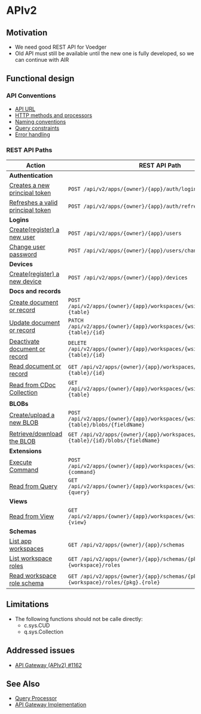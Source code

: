 # APIv2

## Motivation

- We need good REST API for Voedger
- Old API must still be available until the new one is fully developed, so we can continue with AIR

## Functional design

### API Conventions

- [API URL](api-url.md)
- [HTTP methods and processors](http-methods-and-processors.md)
- [Naming conventions](naming-conventions.md)
- [Query constraints](query-constraints.md)
- [Error handling](errors.md)

### REST API Paths

| Action                                                    | REST API Path                                                                |
|-----------------------------------------------------------|------------------------------------------------------------------------------|
| **Authentication** |
| [Creates a new principal token](login.md)                 | `POST /api/v2/apps/{owner}/{app}/auth/login` |
| [Refreshes a valid principal token](refresh.md)           | `POST /api/v2/apps/{owner}/{app}/auth/refresh` |
| **Logins** |
| [Create(register) a new user](create-user.md)             | `POST /api/v2/apps/{owner}/{app}/users` |
| [Change user password](change-password.md)                | `POST /api/v2/apps/{owner}/{app}/users/change-password` |
| **Devices** |
| [Create(register) a new device](create-device.md)         | `POST /api/v2/apps/{owner}/{app}/devices`                               |
| **Docs and records** |
| [Create document or record](create-doc.md)                | `POST /api/v2/apps/{owner}/{app}/workspaces/{wsid}/docs/{pkg}.{table}`      |
| [Update document or record](update-doc.md)                | `PATCH /api/v2/apps/{owner}/{app}/workspaces/{wsid}/docs/{pkg}.{table}/{id}` |
| [Deactivate document or record](deactivate-doc.md)        | `DELETE /api/v2/apps/{owner}/{app}/workspaces/{wsid}/docs/{pkg}.{table}/{id}` |
| [Read document or record](read-doc.md)                    | `GET /api/v2/apps/{owner}/{app}/workspaces/{wsid}/docs/{pkg}.{table}/{id}` |
| [Read from CDoc Collection](read-cdocs.md)                | `GET /api/v2/apps/{owner}/{app}/workspaces/{wsid}/cdocs/{pkg}.{table}`     |
| **BLOBs** |  |
| [Create/upload a new BLOB](create-blob.md)                | `POST /api/v2/apps/{owner}/{app}/workspaces/{wsid}/docs/{pkg}.{table}/blobs/{fieldName}`                   |
| [Retrieve/download the BLOB](read-blob.md)                | `GET /api/v2/apps/{owner}/{app}/workspaces/{wsid}/docs/{pkg}.{table}/{id}/blobs/{fieldName}`          |
| **Extensions** | |
| [Execute Command](execute-command.md)                     | `POST /api/v2/apps/{owner}/{app}/workspaces/{wsid}/commands/{pkg}.{command}`|
| [Read from Query](read-from-query.md)                     | `GET /api/v2/apps/{owner}/{app}/workspaces/{wsid}/queries/{pkg}.{query}`   |
| **Views** | |
| [Read from View](read-from-view.md)                       | `GET /api/v2/apps/{owner}/{app}/workspaces/{wsid}/views/{pkg}.{view}`      |
| **Schemas** | |
| [List app workspaces](list-app-workspaces.md)             | `GET /api/v2/apps/{owner}/{app}/schemas`                                      |
| [List workspace roles](list-ws-roles.md)                  | `GET /api/v2/apps/{owner}/{app}/schemas/{pkg}.{workspace}/roles`              |
| [Read workspace role schema](read-ws-role-schema.md)      | `GET /api/v2/apps/{owner}/{app}/schemas/{pkg}.{workspace}/roles/{pkg}.{role}` |

## Limitations

- The following functions should not be calle directly:
  - c.sys.CUD
  - q.sys.Collection

## Addressed issues

- [API Gateway (APIv2) #1162](https://github.com/voedger/voedger/issues/1162)

## See Also

- [Query Processor](/server/design/qp.md)
- [API Gateway Implementation](/server/design/agw.md)
